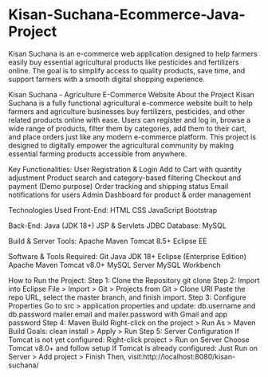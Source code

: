 # Kisan-Suchana-Ecommerce-Java-Project
Kisan Suchana is an e-commerce web application designed to help farmers easily buy essential agricultural products like pesticides and fertilizers online. The goal is to simplify access to quality products, save time, and support farmers with a smooth digital shopping experience.

Kisan Suchana - Agriculture E-Commerce Website
About the Project
Kisan Suchana is a fully functional agricultural e-commerce website built to help farmers and agriculture businesses buy fertilizers, pesticides, and other related products online with ease.
Users can register and log in, browse a wide range of products, filter them by categories, add them to their cart, and place orders just like any modern e-commerce platform. This project is designed to digitally empower the agricultural community by making essential farming products accessible from anywhere.

Key Functionalities:
User Registration & Login
Add to Cart with quantity adjustment
Product search and category-based filtering
Checkout and payment (Demo purpose)
Order tracking and shipping status
Email notifications for users
Admin Dashboard for product & order management

Technologies Used
Front-End:
HTML
CSS
JavaScript
Bootstrap

Back-End:
Java (JDK 18+)
JSP & Servlets
JDBC
Database:
MySQL

Build & Server Tools:
Apache Maven
Tomcat 8.5+
Eclipse EE

Software & Tools Required:
Git
Java JDK 18+
Eclipse (Enterprise Edition)
Apache Maven
Tomcat v8.0+
MySQL Server
MySQL Workbench

How to Run the Project:
Step 1: Clone the Repository
git clone <your-github-repo-url>
Step 2: Import into Eclipse
File > Import > Git > Projects from Git > Clone URI
Paste the repo URL, select the master branch, and finish import.
Step 3: Configure Properties
Go to src > application.properties and update:
db.username and db.password
mailer.email and mailer.password with Gmail and app password
Step 4: Maven Build
Right-click on the project > Run As > Maven Build
Goals: clean install > Apply > Run
Step 5: Server Configuration
If Tomcat is not yet configured:
Right-click project > Run on Server
Choose Tomcat v8.0+ and follow setup
If Tomcat is already configured:
Just Run on Server > Add project > Finish
Then, visit:http://localhost:8080/kisan-suchana/

